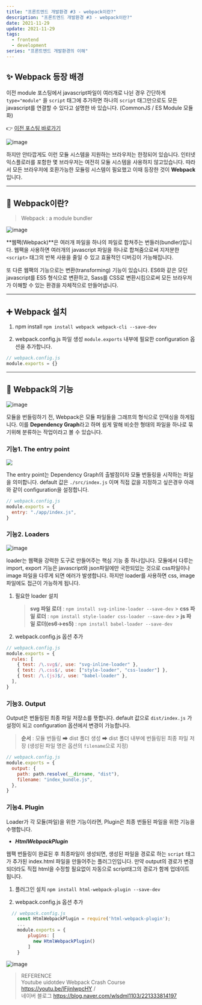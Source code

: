 ```yaml
---
title: "프론트엔드 개발환경 #3 - webpack이란?"
description: "프론트엔드 개발환경 #3 - webpack이란?"
date: 2021-11-29
update: 2021-11-29
tags:
  - frontend
  - development
series: "프론트엔드 개발환경의 이해"
---
```


## ✨ Webpack 등장 배경

이전 module 포스팅에서 javascript파일이 여러개로 나뉜 경우 간단하게 `type="module"` 을 `script` 태그에 추가하면 하나의 `script` 태그만으로도 모든 javascript를 연결할 수 있다고 설명한 바 있습니다. (CommonJS / ES Module 모듈화)

👉 [이전 포스팅 바로가기 ](https://devjoylee.github.io/dev-module)

![image](https://images.velog.io/images/joyact/post/dfabe050-6ecc-4706-9e40-208164cb5621/image.png)

하지만 안타깝게도 이런 모듈 시스템을 지원하는 브라우저는 한정되어 있습니다. 인터넷 익스플로러를 포함한 몇 브라우저는 여전히 모듈 시스템을 사용하지 않고있습니다. 따라서 모든 브라우저에 호환가능한 모듈링 시스템이 필요했고 이때 등장한 것이 **Webpack** 입니다.

---

## 🧐 Webpack이란?

> Webpack : a module bundler

![image](https://images.velog.io/images/joyact/post/d47c7828-ea1a-4844-bf88-d950f185899c/image.png)

**웹팩(Webpack)**은 여러개 파일을 하나의 파일로 합쳐주는 번들러(bundler)입니다. 웹팩을 사용하면 여러개의 javascript 파일을 하나로 합쳐줌으로써 지저분한 `<script>` 태그의 반복 사용을 줄일 수 있고 효율적인 디버깅이 가능해집니다.

또 다른 웹팩의 기능으로는 변환(transforming) 기능이 있습니다. ES6와 같은 모던 javascript를 ES5 형식으로 변환하고, Sass를 CSS로 변환시킴으로써 모든 브라우저가 이해할 수 있는 환경을 자체적으로 만들어냅니다.

---

## ➕ Webpack 설치

1. npm install
   `npm install webpack webpack-cli --save-dev`

2. webpack.config.js 파일 생성
   `module.exports` 내부에 필요한 configuration 옵션을 추가합니다.

```javascript
// webpack.config.js
module.exports = {}
```

---

## 🚀 Webpack의 기능

![image](https://images.velog.io/images/joyact/post/835b56bd-c22f-4fdf-b49f-57559b59a90d/Full-Stack-Introduction-to-Webpack.docx-2.jpg)

모듈을 번들링하기 전, Webpack은 모듈 파일들을 그래프의 형식으로 인덱싱을 하게됩니다. 이를 **Dependency Graph**라고 하며 쉽게 말해 비슷한 형태의 파일을 하나로 묶기위해 분류하는 작업이라고 볼 수 있습니다.
<br />

### 기능1. The entry point

![](https://images.velog.io/images/joyact/post/2afea557-9875-4a91-ac40-94117260cc6a/image.png)

The entry point는 Dependency Graph의 출발점이자 모듈 번들링을 시작하는 파일을 의미합니다. default 값은 `./src/index.js` 이며 직접 값을 지정하고 싶은경우 아래와 같이 configuration을 설정합니다.

```javascript
// webpack.config.js
module.exports = {
  entry: "./app/index.js",
}
```

### 기능2. Loaders

![image](https://images.velog.io/images/joyact/post/877e8797-5b3d-490e-9076-b428a968acf8/image.png)

loader는 웹팩을 강력한 도구로 만들어주는 핵심 기능 중 하나입니다. 모듈에서 다루는 import, export 기능은 javascript와 json파일에만 국한되있는 것으로 css파일이나 image 파일을 다루게 되면 에러가 발생합니다. 하지만 loader를 사용하면 css, image 파일에도 접근이 가능하게 됩니다.

1. 필요한 loader 설치

   > **svg 파일 로더** : `npm install svg-inline-loader --save-dev` > **css 파일 로더** : `npm install style-loader css-loader --save-dev` > **js 파일 로더(es6->es5)** : `npm install babel-loader --save-dev`

2. webpack.config.js 옵션 추가

```javascript
// webpack.config.js
module.exports = {
  rules: [
    { test: /\.svg$/, use: "svg-inline-loader" },
    { test: /\.css$/, use: ["style-loader", "css-loader"] },
    { test: /\.(js)$/, use: "babel-loader" },
  ],
}
```

### 기능3. Output

Output은 번들링된 최종 파일 저장소를 뜻합니다. default 값으로 `dist/index.js` 가 설정이 되고 configuration 옵션에서 변경이 가능합니다.

> **순서** : 모듈 번들링 ➡ dist 폴더 생성 ➡ dist 폴더 내부에 번들링된 최종 파일 저장
> (생성된 파일 명은 옵션의 `filename`으로 지정)

```javascript
// webpack.config.js
module.exports = {
  output: {
    path: path.resolve(__dirname, "dist"),
    filename: "index_bundle.js",
  },
}
```

### 기능4. Plugin

Loader가 각 모듈(파일)을 위한 기능이라면, Plugin은 최종 번들된 파일을 위한 기능을 수행합니다.

- _**HtmlWebpackPlugin**_

웹팩 번들링이 완료된 후 최종파일이 생성되면, 생성된 파일을 경로로 하는 `script` 태그가 추가된 index.html 파일을 만들어주는 플러그인입니다. 만약 output의 경로가 변경되더라도 직접 html을 수정할 필요없이 자동으로 script태그의 경로가 함께 업데이트 됩니다.

1. 플러그인 설치
   `npm install html-webpack-plugin --save-dev`

2. webpack.config.js 옵션 추가

```javascript
  // webpack.config.js
	const HtmlWebpackPlugin = require('html-webpack-plugin');
	...
	module.exports = {
    	plugins: [
          new HtmlWebpackPlugin()
        ]
    }
```

![image](https://images.velog.io/images/joyact/post/ebea04b9-b261-4f62-911d-79da4c2a7635/image.png)

> REFERENCE <br /> Youtube uidotdev Webpack Crash Course https://youtu.be/lFjinlwpcHY / <br /> 네이버 블로그 https://blog.naver.com/wlsdml1103/221333814197
